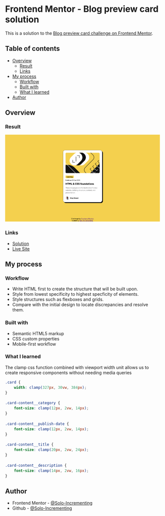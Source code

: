 # Frontend Mentor - Blog preview card solution

This is a solution to the [Blog preview card challenge on Frontend Mentor](https://www.frontendmentor.io/challenges/blog-preview-card-ckPaj01IcS).

## Table of contents

- [Overview](#overview)
  - [Result](#result)
  - [Links](#links)
- [My process](#my-process)
  - [Workflow](#workflow)
  - [Built with](#built-with)
  - [What I learned](#what-i-learned)
- [Author](#author)

## Overview

### Result

![Screenshot](./assets/images/blog-preview-card-final-screenshot.png)

### Links

- [Solution](https://www.frontendmentor.io/solutions/blog-preview-card-with-responsive-components-aIflixr2nX)
- [Live Site](https://solo-incrementing.github.io/blog-preview-card/)

## My process

### Workflow

- Write HTML first to create the structure that will be built upon.
- Style from lowest specificity to highest specficity of elements.
- Style structures such as flexboxes and grids.
- Compare with the initial design to locate discrepancies and resolve them.

### Built with

- Semantic HTML5 markup
- CSS custom properties
- Mobile-first workflow

### What I learned

The clamp css function combined with viewport width unit allows us to create responsive components without needing media queries

```css
.card {
	width: clamp(327px, 30vw, 384px);
}

.card-content__category {
	font-size: clamp(12px, 2vw, 14px);
}

.card-content__publish-date {
	font-size: clamp(12px, 2vw, 14px);
}

.card-content__title {
	font-size: clamp(20px, 2vw, 24px);
}

.card-content__description {
	font-size: clamp(14px, 2vw, 16px);
}
```

## Author

- Frontend Mentor - [@Solo-Incrementing](https://www.frontendmentor.io/profile/Solo-Incrementing)
- Github - [@Solo-Incrementing](https://github.com/Solo-Incrementing)
